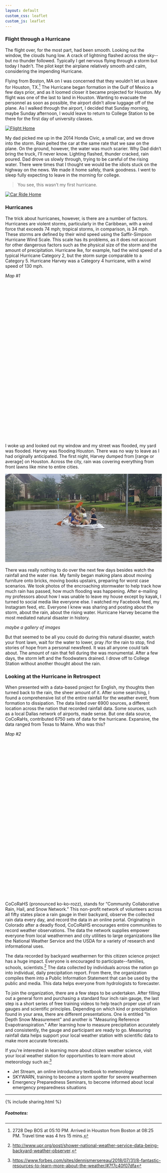 ```yaml
---
layout: default
custom_css: leaflet
custom_js: leaflet
---
```

### Flight through a Hurricane

The flight over, for the most part, had been smooth. Looking out the window, the clouds hung low. A crack of lightning flashed across the sky--but no thunder followed. Typically I get nervous flying through a storm but today I hadn’t. The pilot kept the airplane relatively smooth and calm, considering the impending Hurricane.

Flying from Boston, MA on I was concerned that they wouldn’t let us leave for Houston, TX.[^1] The Hurricane began formation in the Gulf of Mexico a few days prior, and as it loomed closer it became projected for Houston. My flight was one of the last to land in Houston. Wanting to evacuate the personnel as soon as possible, the airport didn’t allow luggage off of the plane. As I walked through the airport, I decided that Sunday morning, maybe Sunday afternoon, I would leave to return to College Station to be there for the first day of university classes.  

[![Flight Home](http://img.youtube.com/vi/XcU3w8aY-xk/0.jpg)](https://youtu.be/XcU3w8aY-xk)

My dad picked me up in the 2014 Honda Civic, a small car, and we drove into the storm. Rain pelted the car at the same rate that we saw on the plane. On the ground, however, the water was much scarier. Why Dad didn’t bring the truck, I’ll never know. Lighting flashed, thunder cracked, rain poured. Dad drove us slowly through, trying to be careful of the rising water. There were times that I thought we would be the idiots stuck on the highway on the news. We made it home safely, thank goodness. I went to sleep fully expecting to leave in the morning for college.

> You see, this wasn’t my first hurricane.

[![Car Ride Home](https://img.youtube.com/vi/sEUkP2Z39hE/0.jpg)](https://www.youtube.com/watch?v=sEUkP2Z39hE)

### Hurricanes

The trick about hurricanes, however, is there are a number of factors. Hurricanes are violent storms, particularly in the Caribbean, with a wind force that exceeds 74 mph; tropical storms, in comparison, is 34 mph. These storms are defined by their wind speed using the Saffir-Simpson Hurricane Wind Scale. This scale has its problems, as it does not account for other dangerous factors such as the physical size of the storm and the amount of precipitation. Hurricane Ike, for example, had the wind speed of a typical Hurricane Category 2, but the storm surge comparable to a Category 5. Hurricane Harvey was a Category 4 hurricane, with a wind speed of 130 mph.

*Map #1*
<div id="map" class="map leaflet-container" style="height: 500px; position:relative;"></div>

I woke up and looked out my window and my street was flooded, my yard was flooded. Harvey was flooding Houston. There was no way to leave as I had originally anticipated. The first night, Harvey dumped from [range or average] on Houston. Across the city, rain was covering everything from front lawns like mine to entire cities.

[![Flooded Streets](https://raw.githubusercontent.com/aclloyd97/LeafletHeatMap/master/images/IMG-20170827-WA0028.jpg)](https://youtu.be/i_ZaAlJTPFg)

There was really nothing to do over the next few days besides watch the rainfall and the water rise. My family began making plans about moving furniture onto bricks, moving books upstairs, preparing for worst case scenarios. We took photos of the encroaching stormwater to help track how much rain has passed, how much flooding was happening. After e-mailing my professors about how I was unable to leave my house except by kayak, I turned to social media like everyone else. I watched my Facebook feed, my Instagram feed, etc. Everyone I knew was sharing and posting about the storm, about the rain, about the rising water. Hurricane Harvey became the most mediated natural disaster in history.

*maybe a gallery of images*

But that seemed to be all you could do during this natural disaster, watch your front lawn, wait for the water to lower, pray /for the rain to stop, find stories of hope from a personal newsfeed. It was all anyone could talk about. The amount of rain that fell during the was monumental. After a few days, the storm left and the floodwaters drained. I drove off to College Station without another thought about the rain.

### Looking at the Hurricane in Retrospect

When presented with a data-based project for English, my thoughts then turned back to the rain, the sheer amount of it. After some searching, I found a comprehensive list of the entire rainfall for the weather event, from formation to dissipation. The data listed over 6900 sources, a different location across the nation that recorded rainfall data. Some sources, such as a local Dallas network of airports, made sense. But one data source, CoCoRaHs, contributed 6750 sets of data for the hurricane. Expansive, the data ranged from Texas to Maine. Who was this?

*Map #2*
<div id="map1" class="map leaflet-container" style="height: 500px; position:relative;"></div>

CoCoRaHS (pronounced ko-ko-rozz), stands for “Community Collaborative Rain, Hail, and Snow Network.” This non-profit network of volunteers across all fifty states place a rain gauge in their backyard, observe the collected rain data every day, and record the data in an online portal. Originating in Colorado after a deadly flood, CoCoRaHS encourages entire communities to record weather observations. The data the network supplies empower everyone from local weathermen and city utilities to large organizations like the National Weather Service and the USDA for a variety of research and informational uses.

The data recorded by backyard weathermen for this citizen science project has a huge impact. Everyone is encouraged to participate--families, schools, scientists.[^2] The data collected by individuals across the nation go into individual, daily precipitation report. From there, the organization compiles them into a Public Information Statement that can be used by the public and media. This data helps everyone from hydrologists to forecaster.

To join the organization, there are a few steps to be undertaken. After filling out a general form and purchasing a standard four inch rain gauge, the last step is a short series of free training videos to help teach proper use of rain gauges and scientific principles. Depending on which kind or precipitation found in your area, there are different presentations. One is entitled "In Depth Snow Measurement" and another is "Measuring Reference Evapotranspiration." After learning how to measure precipitation accurately and consistently, the gauge and participant are ready to go. Measuring rainfall data helps support your local weather station with scientific data to make more accurate forecasts.

If you're interested in learning more about citizen weather science, visit your local weather station for opportunities to learn more about meteorology such as:[^3]
  * Jet Stream, an online introductory textbook to meteorology
  * SKYWARN, training to become a storm spotter for severe weathermen
  * Emergency Preparedness Seminars, to become informed about local emergency preparedness situations




<hr>
{% include sharing.html %}

##### Footnotes:

[^1]: 2728 Dep BOS at 05:10 PM. Arrived in Houston from Boston at 08:25 PM. Travel time was 4 hrs 15 mins.

[^2]: http://www.upr.org/post/shower-national-weather-service-data-being-backyard-weather-observer.

[^3]: https://www.forbes.com/sites/dennismersereau/2018/07/31/8-fantastic-resources-to-learn-more-about-the-weather/#7f7c40f07dfa
